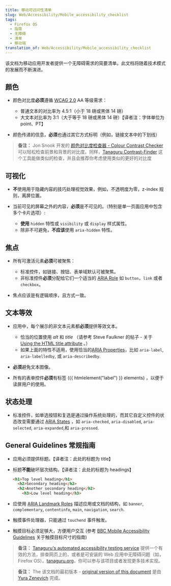```yaml
---
title: 移动可访问性清单
slug: Web/Accessibility/Mobile_accessibility_checklist
tags:
  - Firefox OS
  - 指南
  - 无障碍
  - 清单
  - 移动端
translation_of: Web/Accessibility/Mobile_accessibility_checklist
---
```

该文档为移动应用开发者提供一个无障碍需求的简要清单。此文档将随着技术模式的发展而不断演进。

## 颜色

- 颜色对比度**必须**遵循 [WCAG 2.0](http://www.w3.org/TR/WCAG/) AA 等级需求：

  - 普通文本的对比率为 4.5:1（小于 18 磅或黑体 14 磅）
  - 大文本对比率为 3:1（大于等于 18 磅或黑体 14 磅）【译者注：字体单位为 point、PT】

- 颜色传递的信息，**必须**也通过其它方式标明（例如，链接文本中的下划线）

> **备注：** Jon Snook 开发的 [颜色对比度检查器 - Colour Contrast Checker](http://snook.ca/technical/colour_contrast/colour.html) 可以轻松检查前景和背景的对比度。同样，[Tanaguru Contrast-Finder](http://contrast-finder.tanaguru.com/) 这个工具能做类似的检查，并且会推荐你考虑使用类似的更好的对比度

## 可视化

- **不**使用用于隐藏内容的技巧处理视觉效果，例如，不透明度为零，z-index 规则，离屏位置。
- 当前可见的屏幕之外的内容，**必须**是不可见的。（特别是单一页面应用中包含多个卡片选项）:

  - **使用** `hidden` 特性或 `visibility` 或 `display` 样式属性。
  - 除非不可避免，**不应该**使用 `aria-hidden` 特性。

## 焦点

- 所有可激活元素**必须**可被聚焦：

  - 标准控件，如链接、按钮、表单域默认可被聚焦。
  - 非标准控件**必须**分配给它们一个适当的 [ARIA Role](http://www.w3.org/TR/wai-aria/roles) 如 `button`，`link` 或者 `checkbox`。

- 焦点应该是有逻辑顺序，且方式一致。

## 文本等效

- 应用中，每个展示的非文本元素都**必须**提供等效文本。

  - 恰当的位置使用 _alt_ 和 _title_ （请参考 Steve Faulkner 的帖子 - 关于 [Using the HTML title attribute](http://blog.paciellogroup.com/2013/01/using-the-html-title-attribute-updated/) 。）
  - 如果上面的特性不适用，使用恰当的[ARIA Properties](http://www.w3.org/WAI/PF/aria/states_and_properties#global_states_header)，比如 `aria-label`, `aria-labelledby`, 或 `aria-describedby`.

- **必须**避免文本图像。
- 所有的表单控件**必须**有标签 ({{ htmlelement("label") }} elements) ，以便于读屏用户的使用。

## 状态处理

- 标准控件，如单选按钮和复选是通过操作系统处理的，而其它自定义控件的状态改变需要通过 [ARIA States](http://www.w3.org/TR/wai-aria/states_and_properties#attrs_widgets_header) ，如 `aria-checked`, `aria-disabled`, `aria-selected`, `aria-expanded`,和 `aria-pressed`.

## General Guidelines 常规指南

- 应用必须提供标题。【译者注：此处的标题为 title】
- 标题**不能**破坏层次结构。【译者注：此处的标题为 headings】

  ```html
  <h1>Top level heading</h1>
    <h2>Secondary heading</h2>
    <h2>Another secondary heading</h2>
      <h3>Low level heading</h3>
  ```

- 应使用 [ARIA Landmark Roles](http://www.w3.org/TR/wai-aria/roles#landmark_roles_header) 描述应用或文档的结构，如 `banner`, `complementary`, `contentinfo`, `main`, `navigation`, `search`.
- 触摸事件处理器，只能通过 `touchend` 事件触发。
- 触摸目标必须足够大，方便用户交互 (参考 [BBC Mobile Accessibility Guidelines](http://www.bbc.co.uk/guidelines/futuremedia/accessibility/mobile/design/touch-target-size) 关于触摸目标尺寸的指南)

> **备注：** [Tanaguru's automated accessibility testing service](http://www.tanaguru.com/) 提供一个有效的方法，排查网页上的，或者是可安装的 Web 应用中无障碍问题（如，Firefox OS）。[tanaguru.org](http://tanaguru.org/)，你可以参与该项目或者发现更多技术实现。

> **备注：** The 该文档的最初版本 - [original version of this document](http://yzen.github.io/firefoxos/2014/04/30/mobile-accessibility-checklist.html) 是由 [Yura Zenevich](http://yzen.github.io/) 完成。
